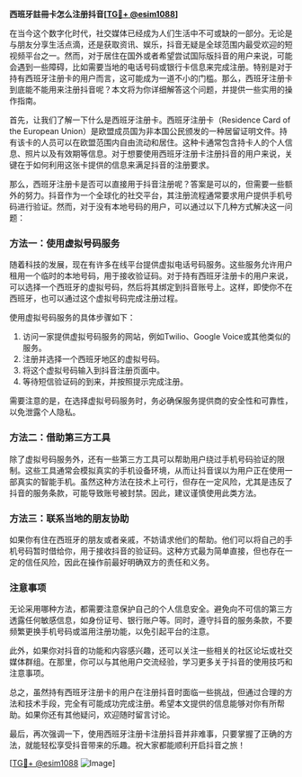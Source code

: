 **西班牙註冊卡怎么注册抖音[[TG💪+ @esim1088](https://t.me/s/esim1088)]**

在当今这个数字化时代，社交媒体已经成为人们生活中不可或缺的一部分。无论是与朋友分享生活点滴，还是获取资讯、娱乐，抖音无疑是全球范围内最受欢迎的短视频平台之一。然而，对于居住在国外或者希望尝试国际版抖音的用户来说，可能会遇到一些障碍，比如需要当地的电话号码或银行卡信息来完成注册。特别是对于持有西班牙注册卡的用户而言，这可能成为一道不小的门槛。那么，西班牙注册卡到底能不能用来注册抖音呢？本文将为你详细解答这个问题，并提供一些实用的操作指南。

首先，让我们了解一下什么是西班牙注册卡。西班牙注册卡（Residence Card of the European Union）是欧盟成员国为非本国公民颁发的一种居留证明文件。持有该卡的人员可以在欧盟范围内自由流动和居住。这种卡通常包含持卡人的个人信息、照片以及有效期等信息。对于想要使用西班牙注册卡注册抖音的用户来说，关键在于如何利用这张卡提供的信息来满足抖音的注册要求。

那么，西班牙注册卡是否可以直接用于抖音注册呢？答案是可以的，但需要一些额外的努力。抖音作为一个全球化的社交平台，其注册流程通常要求用户提供手机号码进行验证。然而，对于没有本地号码的用户，可以通过以下几种方式解决这一问题：

### 方法一：使用虚拟号码服务

随着科技的发展，现在有许多在线平台提供虚拟电话号码服务。这些服务允许用户租用一个临时的本地号码，用于接收验证码。对于持有西班牙注册卡的用户来说，可以选择一个西班牙的虚拟号码，然后将其绑定到抖音账号上。这样，即使你不在西班牙，也可以通过这个虚拟号码完成注册过程。

使用虚拟号码服务的具体步骤如下：
1. 访问一家提供虚拟号码服务的网站，例如Twilio、Google Voice或其他类似的服务。
2. 注册并选择一个西班牙地区的虚拟号码。
3. 将这个虚拟号码输入到抖音注册页面中。
4. 等待短信验证码的到来，并按照提示完成注册。

需要注意的是，在选择虚拟号码服务时，务必确保服务提供商的安全性和可靠性，以免泄露个人隐私。

### 方法二：借助第三方工具

除了虚拟号码服务外，还有一些第三方工具可以帮助用户绕过手机号码验证的限制。这些工具通常会模拟真实的手机设备环境，从而让抖音误以为用户正在使用一部真实的智能手机。虽然这种方法在技术上可行，但存在一定风险，尤其是违反了抖音的服务条款，可能导致账号被封禁。因此，建议谨慎使用此类方法。

### 方法三：联系当地的朋友协助

如果你有住在西班牙的朋友或者亲戚，不妨请求他们的帮助。他们可以将自己的手机号码暂时借给你，用于接收抖音的验证码。这种方式最为简单直接，但也存在一定的信任风险，因此在操作前最好明确双方的责任和义务。

### 注意事项

无论采用哪种方法，都需要注意保护自己的个人信息安全。避免向不可信的第三方透露任何敏感信息，如身份证号、银行账户等。同时，遵守抖音的服务条款，不要频繁更换手机号码或滥用注册功能，以免引起平台的注意。

此外，如果你对抖音的功能和内容感兴趣，还可以关注一些相关的社区论坛或社交媒体群组。在那里，你可以与其他用户交流经验，学习更多关于抖音的使用技巧和注意事项。

总之，虽然持有西班牙注册卡的用户在注册抖音时面临一些挑战，但通过合理的方法和技术手段，完全有可能成功完成注册。希望本文提供的信息能够对你有所帮助。如果你还有其他疑问，欢迎随时留言讨论。

最后，再次强调一下，使用西班牙注册卡注册抖音并非难事，只要掌握了正确的方法，就能轻松享受抖音带来的乐趣。祝大家都能顺利开启抖音之旅！

[[TG💪+ @esim1088](https://t.me/s/esim1088) ![Image](https://i.postimg.cc/4NQfJmqS/Snipaste-2025-05-13-00-14-12.png)]